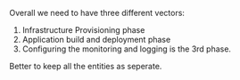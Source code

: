 Overall we need to have three different vectors:
1. Infrastructure Provisioning phase
2. Application build and deployment phase
3. Configuring the monitoring and logging is the 3rd phase. 

Better to keep all the entities as seperate. 


